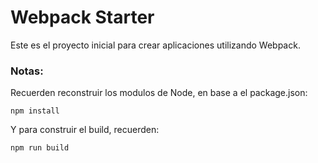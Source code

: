 # Webpack Starter

Este es el proyecto inicial para crear aplicaciones utilizando Webpack.

### Notas:
Recuerden reconstruir los modulos de Node, en base a el package.json:
```
npm install
```

Y para construir el build, recuerden:
```
npm run build
```
